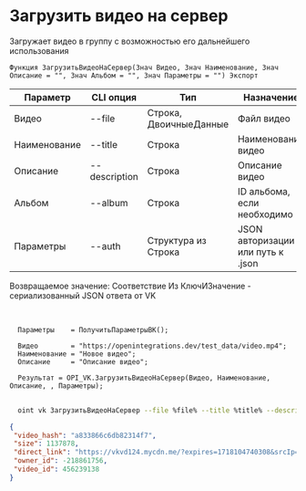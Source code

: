 ﻿---
sidebar_position: 10
---

# Загрузить видео на сервер
 Загружает видео в группу с возможностью его дальнейшего использования



`Функция ЗагрузитьВидеоНаСервер(Знач Видео, Знач Наименование, Знач Описание = "", Знач Альбом = "", Знач Параметры = "") Экспорт`

  | Параметр | CLI опция | Тип | Назначение |
  |-|-|-|-|
  | Видео | --file | Строка, ДвоичныеДанные | Файл видео |
  | Наименование | --title | Строка | Наименование видео |
  | Описание | --description | Строка | Описание видео |
  | Альбом | --album | Строка | ID альбома, если необходимо |
  | Параметры | --auth | Структура из Строка | JSON авторизации или путь к .json |

  
  Возвращаемое значение:   Соответствие Из КлючИЗначение - сериализованный JSON ответа от VK

<br/>




```bsl title="Пример кода"
  Параметры    = ПолучитьПараметрыВК();
  
  Видео        = "https://openintegrations.dev/test_data/video.mp4";
  Наименование = "Новое видео";
  Описание     = "Описание видео";
  
  Результат = OPI_VK.ЗагрузитьВидеоНаСервер(Видео, Наименование, Описание, , Параметры);
```
	


```sh title="Пример команды CLI"
    
  oint vk ЗагрузитьВидеоНаСервер --file %file% --title %title% --description %description% --album %album% --auth %auth%

```

```json title="Результат"
{
 "video_hash": "a833866c6db82314f7",
 "size": 1137878,
 "direct_link": "https://vkvd124.mycdn.me/?expires=1718104740308&srcIp=20.172.5.93&pr=40&srcAg=UNKNOWN&ms=185.226.53.168&type=4&sig=bcm4dKyuOlo&ct=27&urls=45.136.20.202&clientType=14&appId=512000384397&zs=43&id=6569231256185",
 "owner_id": -218861756,
 "video_id": 456239138
}
```

